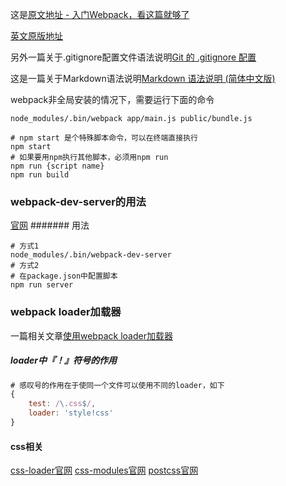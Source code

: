 这是[原文地址 - 入门Webpack，看这篇就够了](http://www.jianshu.com/p/42e11515c10f# "入门Webpack，看这篇就够了")

[英文原版地址](http://www.pro-react.com/materials/appendixA/, "webpack for react")

另外一篇关于.gitignore配置文件语法说明[Git 的 .gitignore 配置](http://www.cnblogs.com/haiq/archive/2012/12/26/2833746.html "Git 的 .gitignore 配置")

这是一篇关于Markdown语法说明[Markdown 语法说明 (简体中文版) ](http://www.appinn.com/markdown/#link "Markdown 语法说明 (简体中文版) ")

webpack非全局安装的情况下，需要运行下面的命令
```shell
node_modules/.bin/webpack app/main.js public/bundle.js
```

```shell
# npm start 是个特殊脚本命令，可以在终端直接执行
npm start
# 如果要用npm执行其他脚本，必须用npm run
npm run {script name}
npm run build
```

### webpack-dev-server的用法
[官网](http://webpack.github.io/docs/webpack-dev-server.html "webpack-dev-server")
####### 用法
```shell
# 方式1
node_modules/.bin/webpack-dev-server
# 方式2
# 在package.json中配置脚本
npm run server
```

### webpack loader加载器
一篇相关文章[使用webpack loader加载器](http://www.cnblogs.com/leinov/p/5330944.html "使用webpack loader加载器")
##### loader中『！』符号的作用
```javascript
# 感叹号的作用在于使同一个文件可以使用不同的loader，如下
{
    test: /\.css$/,
    loader: 'style!css'
}
```
#### css相关
[css-loader官网](https://www.npmjs.com/package/css-loader, "css-loader")
[css-modules官网](https://github.com/css-modules/css-modules, "css-modules")
[postcss官网](https://github.com/postcss/postcss, "postcss")







